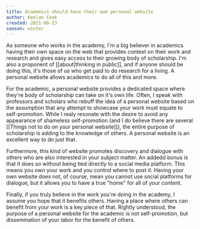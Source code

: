 ```yaml
---
title: Academics should have their own personal website
author: Keelan Cook
created: 2021-08-23
season: winter
---
```


As someone who works in the academy, I'm a big believer in academics having their own space on the web that provides context on their work and research and gives easy access to their growing body of scholarship. I'm also a proponent of [[about\|thinking in public]], and if anyone should be doing this, it's those of us who get paid to do research for a living. A personal website allows academics to do all of this and more.

For the academic, a personal website provides a dedicated space where they're body of scholarship can take on it's own life. Often, I speak with professors and scholars who rebuff the idea of a personal website based on the assumption that any attempt to showcase your work must equate to self-promotion. While I realy resonate with the desire to avoid any appearance of shameless self-promotion (and I do believe there are several [[Things not to do on your personal website]]), the entire purpose of scholarship is adding to the knowledge of others. A personal website is an excellent way to do just that.

Furthermore, this kind of website promotes discovery and dialogue with others who are also interested in your subject matter. An addedd bonus is that it does so without being tied directly to a social media platform. This means you own your work and you control where to post it. Having your own website does not, of course, mean you cannot use social platforms for dialogue, but it allows you to have a true "home" for all of your content.

Finally, if you truly believe in the work you're doing in the academy, I assume you hope that it benefits others. Having a place where others can benefit from your work is a key piece of that. Rightly understood, the purpose of a personal website for the academic is not self-promotion, but dissemination of your labor for the benefit of others.
